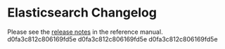 # Elasticsearch Changelog

Please see the [release notes](https://www.elastic.co/guide/en/elasticsearch/reference/current/es-release-notes.html) in the reference manual.
d0fa3c812c806169fd5e
d0fa3c812c806169fd5e
d0fa3c812c806169fd5e
